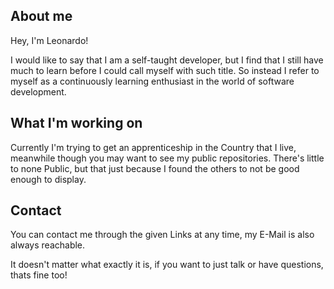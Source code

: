 ## About me
Hey, I'm Leonardo!

I would like to say that I am a self-taught developer, but I find that I still have much to learn before I could call myself with such title.
So instead I refer to myself as a continuously learning enthusiast in the world of software development.

## What I'm working on
Currently I'm trying to get an apprenticeship in the Country that I live, meanwhile though you may want to see my public repositories. There's little to none Public, but that just because I found the others to not be good enough to display.

## Contact
You can contact me through the given Links at any time, my E-Mail is also always reachable.

It doesn't matter what exactly it is, if you want to just talk or have questions, thats fine too!
